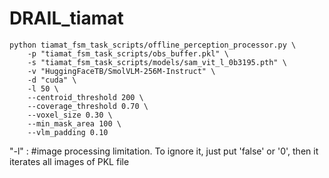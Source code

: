 # DRAIL_tiamat

```
python tiamat_fsm_task_scripts/offline_perception_processor.py \
    -p "tiamat_fsm_task_scripts/obs_buffer.pkl" \
    -s "tiamat_fsm_task_scripts/models/sam_vit_l_0b3195.pth" \
    -v "HuggingFaceTB/SmolVLM-256M-Instruct" \
    -d "cuda" \
    -l 50 \
    --centroid_threshold 200 \
    --coverage_threshold 0.70 \
    --voxel_size 0.30 \
    --min_mask_area 100 \
    --vlm_padding 0.10
```

"-l" : #image processing limitation. To ignore it, just put 'false' or '0', then it iterates all images of PKL file
